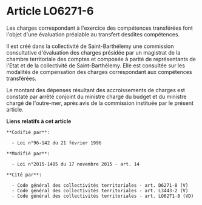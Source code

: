 # Article LO6271-6

Les charges correspondant à l'exercice des compétences transférées font l'objet d'une évaluation préalable au transfert
desdites compétences.

Il est créé dans la collectivité de Saint-Barthélemy une commission consultative d'évaluation des charges présidée par un
magistrat de la chambre territoriale des comptes et composée à parité  de représentants de l'Etat et de la collectivité de
Saint-Barthélemy. Elle est consultée sur les modalités de compensation des charges correspondant aux compétences transférées.

Le montant des dépenses résultant des accroissements de charges est constaté par arrêté conjoint du ministre chargé du budget
et du ministre chargé de l'outre-mer, après avis de la commission instituée par le présent article.

**Liens relatifs à cet article**

	**Codifié par**:

	  - Loi n°96-142 du 21 février 1996

	**Modifié par**:

	  - Loi n°2015-1485 du 17 novembre 2015 - art. 14

	**Cité par**:

	  - Code général des collectivités territoriales - art. D6271-8 (V)
	  - Code général des collectivités territoriales - art. L3443-2 (V)
	  - Code général des collectivités territoriales - art. LO6271-8 (VD)

